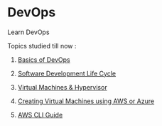 # DevOps

Learn DevOps

Topics studied till now :

1. [Basics of DevOps](https://github.com/Kraken57/DevOps/blob/main/1.DevOps/devops-intro.md)

2. [Software Development Life Cycle](https://github.com/Kraken57/DevOps/blob/main/2.SDLC/sldc.md)

3. [Virtual Machines & Hypervisor](https://github.com/Kraken57/DevOps/blob/main/3.VM/vm.md)

4. [Creating Virtual Machines using AWS or Azure](https://github.com/Kraken57/DevOps/blob/main/4.Creating_VMs/create-vm.md)

5. [AWS CLI Guide](https://github.com/Kraken57/DevOps/blob/main/5.AWSCLI/cli.md)
